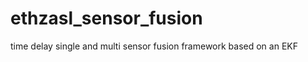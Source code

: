 ethzasl_sensor_fusion
=====================

time delay single and multi sensor fusion framework based on an EKF